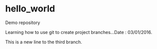 # hello_world
Demo repository

Learning how to use git to create project branches...Date : 03/01/2016.

This is a new line to the third branch.
